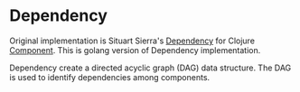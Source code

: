 # Dependency

Original implementation is Situart Sierra's
[Dependency](https://github.com/stuartsierra/dependency) for Clojure
[Component](https://github.com/stuartsierra/component). This is golang version
of Dependency implementation.

Dependency create a directed acyclic graph (DAG) data structure. The DAG is used
to identify dependencies among components.
